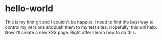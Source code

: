 # hello-world
This is my first git and I couldn't be happier.  I need to find the best way to control my versions andpush them to my test sites.
Hopefully, this will help.
Now I'll create a new FSS page. Right after I learn how to do this.
